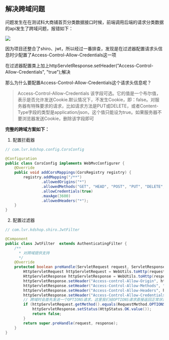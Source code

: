 ## 解决跨域问题

问题发生在在测试科大商铺首页分类数据接口时候，前端调用后端的请求分类数据的api发生了跨域问题，报错如下：

![](https://gitee.com/lvr1997/PicGioRepository/raw/master/img/F15A8A242BA8856B126AC2D5B815D03E.JPG)

因为项目还整合了shiro、jwt，所以经过一番排查，发现是在过滤器配置请求头信息时少配置了Access-Control-Allow-Credentials这一项

在过滤器配置类上加上httpServletResponse.setHeader("Access-Control-Allow-Credentials", "true");解决

那么为什么要配置Access-Control-Allow-Credentials这个请求头信息呢？

> Access-Control-Allow-Credentials
> 该字段可选。它的值是一个布尔值，表示是否允许发送Cookie.默认情况下，不发生Cookie，即：false。对服务器有特殊要求的请求，比如请求方法是PUT或DELETE，或者Content-Type字段的类型是application/json，这个值只能设为true。如果服务器不要浏览器发送Cookie，删除该字段即可

**完整的跨域方案如下：**

1. 配置拦截器

```java
// com.lvr.kdshop.config.CorsConfig

@Configuration
public class CorsConfig implements WebMvcConfigurer {
    @Override
    public void addCorsMappings(CorsRegistry registry) {
        registry.addMapping("/**")
                .allowedOrigins("*")
                .allowedMethods("GET", "HEAD", "POST", "PUT", "DELETE", "OPTIONS")
                .allowCredentials(true)
                .maxAge(3600)
                .allowedHeaders("*");
    }
}
```

2. 配置过滤器

```java
// com.lvr.kdshop.shiro.JwtFilter

@Component
public class JwtFilter  extends AuthenticatingFilter {
    /**
      * 对跨域提供支持
      */
    @Override
    protected boolean preHandle(ServletRequest request, ServletResponse response) throws Exception {
        HttpServletRequest httpServletRequest = WebUtils.toHttp(request);
        HttpServletResponse httpServletResponse = WebUtils.toHttp(response);
        httpServletResponse.setHeader("Access-control-Allow-Origin", httpServletRequest.getHeader("Origin"));
        httpServletResponse.setHeader("Access-Control-Allow-Methods", "GET,POST,OPTIONS,PUT,DELETE");
        httpServletResponse.setHeader("Access-Control-Allow-Headers", httpServletRequest.getHeader("Access-Control-Request-Headers"));
        httpServletResponse.setHeader("Access-Control-Allow-Credentials", "true");
        // 跨域时会首先发送一个OPTIONS请求，这里我们给OPTIONS请求直接返回正常状态
        if (httpServletRequest.getMethod().equals(RequestMethod.OPTIONS.name())) {
            httpServletResponse.setStatus(HttpStatus.OK.value());
            return false;
        }
        return super.preHandle(request, response);
    }
}
```